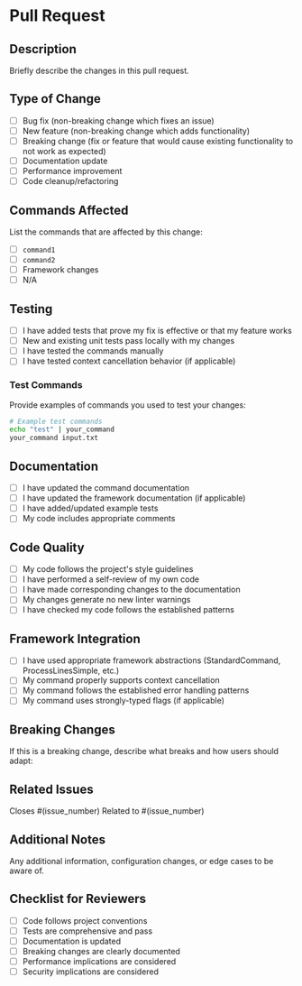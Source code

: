 # Pull Request

## Description

Briefly describe the changes in this pull request.

## Type of Change

- [ ] Bug fix (non-breaking change which fixes an issue)
- [ ] New feature (non-breaking change which adds functionality)
- [ ] Breaking change (fix or feature that would cause existing functionality to not work as expected)
- [ ] Documentation update
- [ ] Performance improvement
- [ ] Code cleanup/refactoring

## Commands Affected

List the commands that are affected by this change:

- [ ] `command1`
- [ ] `command2`
- [ ] Framework changes
- [ ] N/A

## Testing

- [ ] I have added tests that prove my fix is effective or that my feature works
- [ ] New and existing unit tests pass locally with my changes
- [ ] I have tested the commands manually
- [ ] I have tested context cancellation behavior (if applicable)

### Test Commands

Provide examples of commands you used to test your changes:

```bash
# Example test commands
echo "test" | your_command
your_command input.txt
```

## Documentation

- [ ] I have updated the command documentation
- [ ] I have updated the framework documentation (if applicable)
- [ ] I have added/updated example tests
- [ ] My code includes appropriate comments

## Code Quality

- [ ] My code follows the project's style guidelines
- [ ] I have performed a self-review of my own code
- [ ] I have made corresponding changes to the documentation
- [ ] My changes generate no new linter warnings
- [ ] I have checked my code follows the established patterns

## Framework Integration

- [ ] I have used appropriate framework abstractions (StandardCommand, ProcessLinesSimple, etc.)
- [ ] My command properly supports context cancellation
- [ ] My command follows the established error handling patterns
- [ ] My command uses strongly-typed flags (if applicable)

## Breaking Changes

If this is a breaking change, describe what breaks and how users should adapt:

## Related Issues

Closes #(issue_number)
Related to #(issue_number)

## Additional Notes

Any additional information, configuration changes, or edge cases to be aware of.

## Checklist for Reviewers

- [ ] Code follows project conventions
- [ ] Tests are comprehensive and pass
- [ ] Documentation is updated
- [ ] Breaking changes are clearly documented
- [ ] Performance implications are considered
- [ ] Security implications are considered
